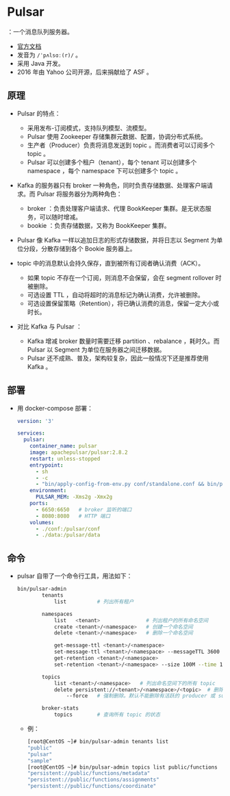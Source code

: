 # Pulsar

：一个消息队列服务器。
- [官方文档](https://pulsar.apache.org/docs)
- 发音为 `/ˈpʌlsɑː(r)/` 。
- 采用 Java 开发。
- 2016 年由 Yahoo 公司开源，后来捐献给了 ASF 。

## 原理

- Pulsar 的特点：
  - 采用发布-订阅模式，支持队列模型、流模型。
  - Pulsar 使用 Zookeeper 存储集群元数据、配置，协调分布式系统。
  - 生产者（Producer）负责将消息发送到 topic 。而消费者可以订阅多个 topic 。
  - Pulsar 可以创建多个租户（tenant），每个 tenant 可以创建多个 namespace ，每个 namespace 下可以创建多个 topic 。

- Kafka 的服务器只有 broker 一种角色，同时负责存储数据、处理客户端请求。而 Pulsar 将服务器分为两种角色：
  - broker ：负责处理客户端请求、代理 BookKeeper 集群。是无状态服务，可以随时增减。
  - bookie ：负责存储数据，又称为 BookKeeper 集群。

- Pulsar 像 Kafka 一样以追加日志的形式存储数据，并将日志以 Segment 为单位分段，分散存储到各个 Bookie 服务器上。
- topic 中的消息默认会持久保存，直到被所有订阅者确认消费（ACK）。
  - 如果 topic 不存在一个订阅，则消息不会保留，会在 segment rollover 时被删除。
  - 可选设置 TTL ，自动将超时的消息标记为确认消费，允许被删除。
  - 可选设置保留策略（Retention），将已确认消费的消息，保留一定大小或时长。

- 对比 Kafka 与 Pulsar ：
  - Kafka 增减 broker 数量时需要迁移 partition 、rebalance ，耗时久。而 Pulsar 以 Segment 为单位在服务器之间迁移数据。
  - Pulsar 还不成熟、普及，架构较复杂，因此一般情况下还是推荐使用 Kafka 。

## 部署

- 用 docker-compose 部署：
  ```yml
  version: '3'

  services:
    pulsar:
      container_name: pulsar
      image: apachepulsar/pulsar:2.8.2
      restart: unless-stopped
      entrypoint:
        - sh
        - -c
        - "bin/apply-config-from-env.py conf/standalone.conf && bin/pulsar standalone"
      environment:
        PULSAR_MEM: -Xms2g -Xmx2g
      ports:
        - 6650:6650   # broker 监听的端口
        - 8080:8080   # HTTP 端口
      volumes:
        - ./conf:/pulsar/conf
        - ./data:/pulsar/data
  ```

## 命令

- pulsar 自带了一个命令行工具，用法如下：
  ```sh
  bin/pulsar-admin
          tenants
              list          # 列出所有租户

          namespaces
              list   <tenant>               # 列出租户的所有命名空间
              create <tenant>/<namespace>   # 创建一个命名空间
              delete <tenant>/<namespace>   # 删除一个命名空间

              get-message-ttl <tenant>/<namespace>                      # 查询命名空间的消息 TTL
              set-message-ttl <tenant>/<namespace> --messageTTL 3600    # 设置 TTL ，单位为秒。如果设置为 0 ，则禁用
              get-retention <tenant>/<namespace>                        # 查询命名空间的消息过期策略
              set-retention <tenant>/<namespace> --size 100M --time 1h  # 设置消息过期策略

          topics
              list <tenant>/<namespace>   # 列出命名空间下的所有 topic
              delete persistent://<tenant>/<namespace>/<topic>  # 删除一个 topic
                  --force   # 强制删除。默认不能删除有活跃的 producer 或 subscription 的 topic

          broker-stats
              topics        # 查询所有 topic 的状态
  ```
  - 例：
    ```sh
    [root@CentOS ~]# bin/pulsar-admin tenants list
    "public"
    "pulsar"
    "sample"
    [root@CentOS ~]# bin/pulsar-admin topics list public/functions
    "persistent://public/functions/metadata"
    "persistent://public/functions/assignments"
    "persistent://public/functions/coordinate"
    ```
